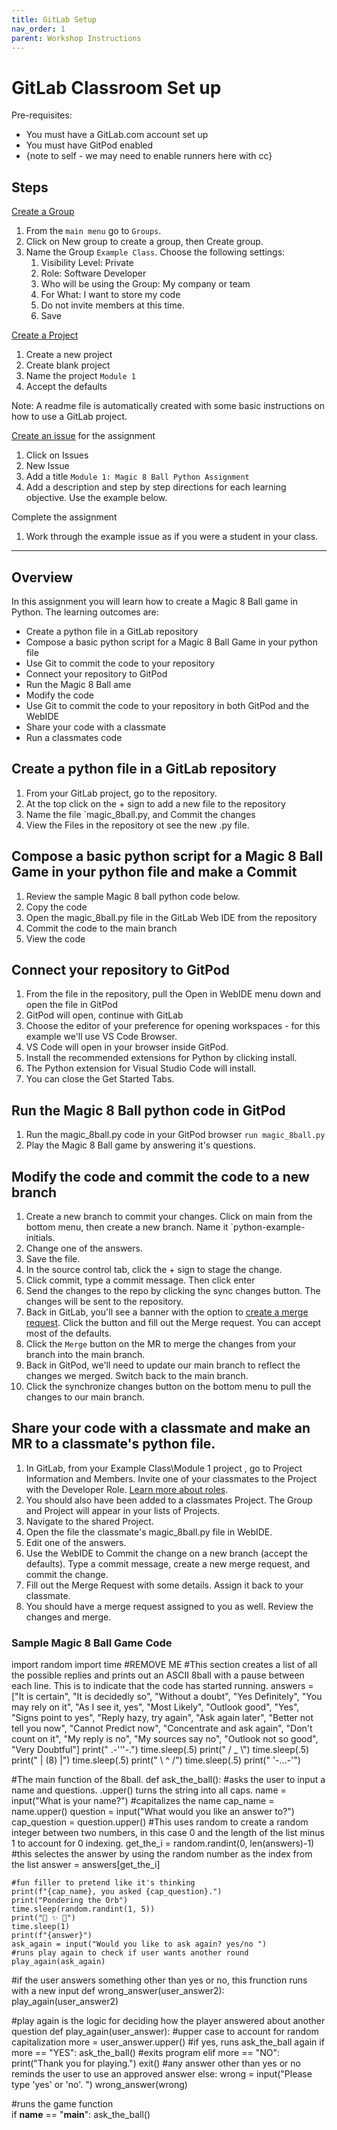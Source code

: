 ```yaml
---
title: GitLab Setup
nav_order: 1
parent: Workshop Instructions 
---
```


# GitLab Classroom Set up 

Pre-requisites:
- You must have a GitLab.com account set up 
- You must have GitPod enabled
- {note to self - we may need to enable runners here with cc}

## Steps

[Create a Group](https://docs.gitlab.com/ee/user/group/manage.html#create-a-group)
1. From the `main menu` go to `Groups`. 
1. Click on New group to create a group, then Create group. 
1. Name the Group `Example Class`. Choose the following settings:
    1. Visibility Level: Private
    1. Role: Software Developer
    1. Who will be using the Group: My company or team
    1. For What: I want to store my code
    1. Do not invite members at this time. 
    1. Save

[Create a Project](https://docs.gitlab.com/ee/user/project/working_with_projects.html#create-a-project)
1. Create a new project 
1. Create blank project
1. Name the project `Module 1`
1. Accept the defaults

Note: A readme file is automatically created with some basic instructions on how to use a GitLab project. 

[Create an issue](https://docs.gitlab.com/ee/user/project/issues/managing_issues.html#create-an-issue) for the assignment
1. Click on Issues
1. New Issue
1. Add a title `Module 1: Magic 8 Ball Python Assignment `
1. Add a description and step by step directions for each learning objective. Use the example below. 

Complete the assignment
1. Work through the example issue as if you were a student in your class. 

------
## Overview 

In this assignment you will learn how to create a Magic 8 Ball game in Python. The learning outcomes are:

- Create a python file in a GitLab repository
- Compose a basic python script for a Magic 8 Ball Game in your python file
- Use Git to commit the code to your repository 
- Connect your repository to GitPod
- Run the Magic 8 Ball ame
- Modify the code 
- Use Git to commit the code to your repository in both GitPod and the WebIDE
- Share your code with a classmate 
- Run a classmates code 


##  Create a python file in a GitLab repository
1. From your GitLab project, go to the repository. 
1. At the top click on the + sign to add a new file to the repository
1. Name the file `magic_8ball.py, and Commit the changes
1. View the Files in the repository ot see the new .py file. 

##  Compose a basic python script for a Magic 8 Ball Game in your python file and make a Commit 
1. Review the sample Magic 8 ball python code below. 
1. Copy the code
1. Open the magic_8ball.py file in the GitLab Web IDE from the repository
1. Commit the code to the main branch
1. View the code 

## Connect your repository to GitPod 
1. From the file in the repository, pull the Open in WebIDE menu down and open the file in GitPod
1. GitPod will open, continue with GitLab 
1. Choose the editor of your preference for opening workspaces - for this example we'll use VS Code Browser.
1. VS Code will open in your browser inside GitPod.
1. Install the recommended extensions for Python by clicking install.
1. The Python extension for Visual Studio Code will install.
1. You can close the Get Started Tabs. 

## Run the Magic 8 Ball python code in GitPod
1. Run the magic_8ball.py code in your GitPod browser `run magic_8ball.py`
1. Play the Magic 8 Ball game by answering it's questions. 


## Modify the code and commit the code to a new branch
1. Create a new branch to commit your changes. Click on main from the bottom menu, then create a new branch. Name it `python-example-initials. 
1. Change one of the answers. 
1. Save the file.
1. In the source control tab, click the + sign to stage the change. 
1. Click commit, type a commit message. Then click enter
1. Send the changes to the repo by clicking the sync changes button. The changes will be sent to the repository. 
1. Back in GitLab, you'll see a banner with the option to [create a merge request](https://docs.gitlab.com/ee/user/project/merge_requests/creating_merge_requests.html). Click the button and fill out the Merge request. You can accept most of the defaults. 
1. Click the `Merge` button on the MR to merge the changes from your branch into the main branch. 
1. Back in GitPod, we'll need to update our main branch to reflect the changes we merged. Switch back to the main branch. 
1. Click the synchronize changes button on the bottom menu to pull the changes to our main branch. 


## Share your code with a classmate and make an MR to a classmate's python file. 
1. In GitLab, from your Example Class\Module 1 project , go to Project Information and Members. Invite one of your classmates to the Project with the Developer Role. [Learn more about roles](https://docs.gitlab.com/ee/user/permissions.html). 
1. You should also have been added to a classmates Project. The Group and Project  will appear in your lists of Projects. 
1. Navigate to the shared Project. 
1. Open the file the classmate's magic_8ball.py file in WebIDE. 
1. Edit one of the answers. 
1. Use the WebIDE to Commit the change on a new branch (accept the defaults). Type a commit message, create a new merge request, and commit the change. 
1. Fill out the Merge Request with some details. Assign it back to your classmate. 
1. You should have a merge request assigned to you as well. Review the changes and merge. 


### Sample Magic 8 Ball Game Code 


import random
import time
#REMOVE ME
#This section creates a list of all the possible replies and prints out an ASCII 8ball with a pause between each line. This is to indicate that the code has started running. 
answers = ["It is certain", "It is decidedly so", "Without a doubt", "Yes Definitely", "You may rely on it", "As I see it, yes", "Most Likely", "Outlook good", "Yes", "Signs point to yes", "Reply hazy, try again", "Ask again later", "Better not tell you now", "Cannot Predict now", "Concentrate and ask again", "Don't count on it", "My reply is no", "My sources say no", "Outlook not so good", "Very Doubtful"]
print("  .-'''-.")
time.sleep(.5)
print(" /   _   \\")
time.sleep(.5)
print(" |  (8)  |")
time.sleep(.5)
print(" \   ^   /")
time.sleep(.5)
print("  '-...-'")

#The main function of the 8ball. 
def ask_the_ball():
    #asks the user to input a name and questions. .upper() turns the string into all caps. 
    name = input("What is your name?")
    #capitalizes the name
    cap_name = name.upper()
    question = input("What would you like an answer to?")
    cap_question = question.upper()
    #This uses random to create a random integer between two numbers, in this case 0 and the length of the list minus 1 to account for 0 indexing. 
    get_the_i = random.randint(0, len(answers)-1)
    #this selectes the answer by using the random number as the index from the list
    answer = answers[get_the_i]

    #fun filler to pretend like it's thinking
    print(f"{cap_name}, you asked {cap_question}.")
    print("Pondering the Orb")
    time.sleep(random.randint(1, 5))
    print("🔮 ✨ 🔮")
    time.sleep(1)
    print(f"{answer}")
    ask_again = input("Would you like to ask again? yes/no ")
    #runs play again to check if user wants another round
    play_again(ask_again)

#if the user answers something other than yes or no, this frunction runs with a new input
def wrong_answer(user_answer2):
    play_again(user_answer2)

#play again is the logic for deciding how the player answered about another question
def play_again(user_answer):
    #upper case to account for random capitalization
    more = user_answer.upper()
    #if yes, runs ask_the_ball again
    if more == "YES":
        ask_the_ball()
    #exits program
    elif more == "NO":
        print("Thank you for playing.")
        exit()
    #any answer other than yes or no reminds the user to use an approved answer 
    else:
        wrong = input("Please type 'yes' or 'no'. ")
        wrong_answer(wrong)
        
#runs the game function    
if __name__ == "__main__":
    ask_the_ball()











